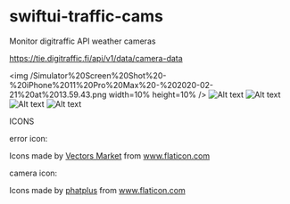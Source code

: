 # swiftui-traffic-cams
Monitor digitraffic API weather cameras

https://tie.digitraffic.fi/api/v1/data/camera-data

<img /Simulator%20Screen%20Shot%20-%20iPhone%2011%20Pro%20Max%20-%202020-02-21%20at%2013.59.43.png width=10% height=10% />
![Alt text](/Simulator%20Screen%20Shot%20-%20iPhone%2011%20Pro%20Max%20-%202020-02-21%20at%2014.00.09.png "Main2")
![Alt text](/Simulator%20Screen%20Shot%20-%20iPhone%2011%20Pro%20Max%20-%202020-02-21%20at%2014.00.25.png "Main3")
![Alt text](/Simulator%20Screen%20Shot%20-%20iPhone%2011%20Pro%20Max%20-%202020-02-21%20at%2014.00.33.png "Main4")
![Alt text](/Simulator%20Screen%20Shot%20-%20iPhone%2011%20Pro%20Max%20-%202020-02-21%20at%2014.00.36.png "Main5")

ICONS

error icon: <div>Icons made by <a href="https://www.flaticon.com/authors/vectors-market" title="Vectors Market">Vectors Market</a> from <a href="https://www.flaticon.com/" title="Flaticon"> www.flaticon.com</a></div>

camera icon: <div>Icons made by <a href="https://www.flaticon.com/authors/phatplus" title="phatplus">phatplus</a> from <a href="https://www.flaticon.com/" title="Flaticon">www.flaticon.com</a></div>
